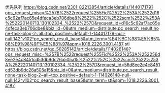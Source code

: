 优先队列
https://blog.csdn.net/2301_82213854/article/details/144017179?ops_request_misc=%257B%2522request%255Fid%2522%253A%2522d16c5c62af7ac65e4dfeca3eb706dbe8%2522%252C%2522scm%2522%253A%252220140713.130102334..%2522%257D&request_id=d16c5c62af7ac65e4dfeca3eb706dbe8&biz_id=0&utm_medium=distribute.pc_search_result.none-task-blog-2~all~top_positive~default-1-144017179-null-null.142^v102^pc_search_result_base5&utm_term=%E4%BC%98%E5%85%88%E9%98%9F%E5%88%97&spm=1018.2226.3001.4187
stl
https://blog.csdn.net/qq_50285142/article/details/114026148?ops_request_misc=%257B%2522request%255Fid%2522%253A%252256d8ee2e4c8451cd53db9dc26a505a15%2522%252C%2522scm%2522%253A%252220140713.130102334..%2522%257D&request_id=56d8ee2e4c8451cd53db9dc26a505a15&biz_id=0&utm_medium=distribute.pc_search_result.none-task-blog-2~all~top_positive~default-1-114026148-null-null.142^v102^pc_search_result_base5&utm_term=stl&spm=1018.2226.3001.4187